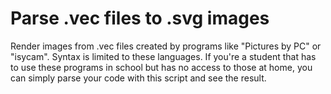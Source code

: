 # Parse .vec files to .svg images
Render images from .vec files created by programs like "Pictures by PC" or "isycam". 
Syntax is limited to these languages.
If you're a student that has to use these programs in school but has no access to those 
at home, you can simply parse your code with this script and see the result.